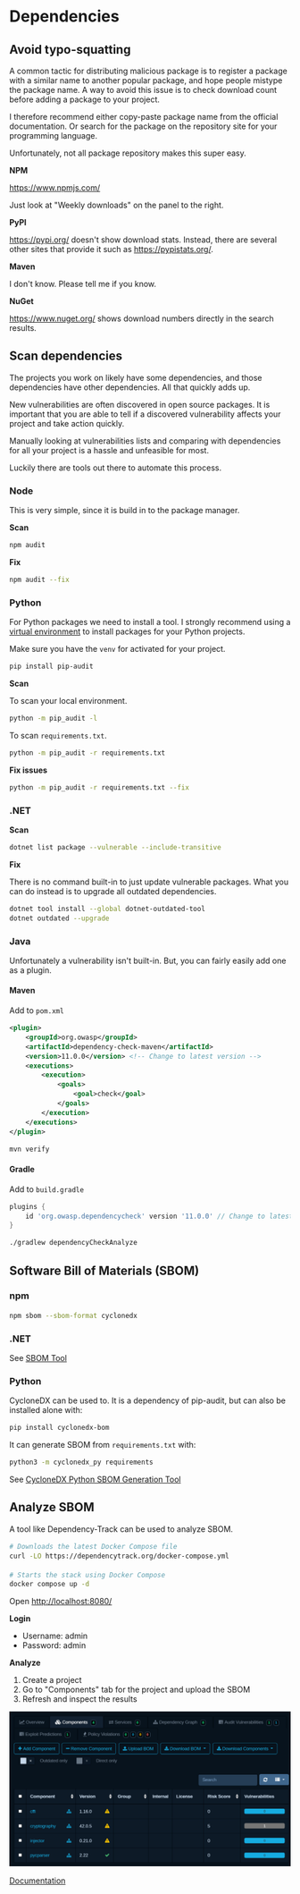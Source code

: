 # Dependencies

## Avoid typo-squatting

A common tactic for distributing malicious package is to register a package with a similar name to another popular package, and hope people mistype the package name.
A way to avoid this issue is to check download count before adding a package to
your project.

I therefore recommend either copy-paste package name from the official documentation.
Or search for the package on the repository site for your programming language.

Unfortunately, not all package repository makes this super easy.

**NPM**

<https://www.npmjs.com/>

Just look at "Weekly downloads" on the panel to the right.

**PyPI**

<https://pypi.org/> doesn't show download stats.
Instead, there are several other sites that provide it such as
<https://pypistats.org/>.

**Maven**

I don't know.
Please tell me if you know.

**NuGet**

<https://www.nuget.org/> shows download numbers directly in the search results.

## Scan dependencies

The projects you work on likely have some dependencies, and those dependencies
have other dependencies.
All that quickly adds up.

New vulnerabilities are often discovered in open source packages.
It is important that you are able to tell if a discovered vulnerability affects
your project and take action quickly.

Manually looking at vulnerabilities lists and comparing with dependencies for
all your project is a hassle and unfeasible for most.

Luckily there are tools out there to automate this process.

### Node

This is very simple, since it is build in to the package manager.

**Scan**

```sh
npm audit
```

**Fix**

```sh
npm audit --fix
```

### Python

For Python packages we need to install a tool.
I strongly recommend using a [virtual
environment](https://realpython.com/python-virtual-environments-a-primer/) to
install packages for your Python projects.

Make sure you have the `venv` for activated for your project.

```sh
pip install pip-audit
```

**Scan**

To scan your local environment.

```sh
python -m pip_audit -l
```

To scan `requirements.txt`.

```sh
python -m pip_audit -r requirements.txt
```

**Fix issues**

```sh
python -m pip_audit -r requirements.txt --fix
```

### .NET

**Scan**

```sh
dotnet list package --vulnerable --include-transitive
```

**Fix**

There is no command built-in to just update vulnerable packages.
What you can do instead is to upgrade all outdated dependencies.

```sh
dotnet tool install --global dotnet-outdated-tool
dotnet outdated --upgrade
```

### Java

Unfortunately a vulnerability isn't built-in.
But, you can fairly easily add one as a plugin.

#### Maven

Add to `pom.xml`

```xml
<plugin>
    <groupId>org.owasp</groupId>
    <artifactId>dependency-check-maven</artifactId>
    <version>11.0.0</version> <!-- Change to latest version -->
    <executions>
        <execution>
            <goals>
                <goal>check</goal>
            </goals>
        </execution>
    </executions>
</plugin>
```

```sh
mvn verify
```

#### Gradle

Add to `build.gradle`

```groovy
plugins {
    id 'org.owasp.dependencycheck' version '11.0.0' // Change to latest version
}
```

```sh
./gradlew dependencyCheckAnalyze
```

## Software Bill of Materials (SBOM)

### npm

```sh
npm sbom --sbom-format cyclonedx
```

### .NET

See [SBOM Tool](https://github.com/microsoft/sbom-tool)

### Python

CycloneDX can be used to.
It is a dependency of pip-audit, but can also be installed alone with:

```sh
pip install cyclonedx-bom
```

It can generate SBOM from `requirements.txt` with:

```sh
python3 -m cyclonedx_py requirements
```

See [CycloneDX Python SBOM Generation Tool](https://github.com/CycloneDX/cyclonedx-python)

## Analyze SBOM

A tool like Dependency-Track can be used to analyze SBOM.

```sh
# Downloads the latest Docker Compose file
curl -LO https://dependencytrack.org/docker-compose.yml

# Starts the stack using Docker Compose
docker compose up -d
```

Open <http://localhost:8080/>

**Login**

- Username: admin
- Password: admin

**Analyze**

1. Create a project
2. Go to "Components" tab for the project and upload the SBOM
3. Refresh and inspect the results

![Showing SBOM analysis](../dependency-track-components.png)

[Documentation](https://docs.dependencytrack.org/)
